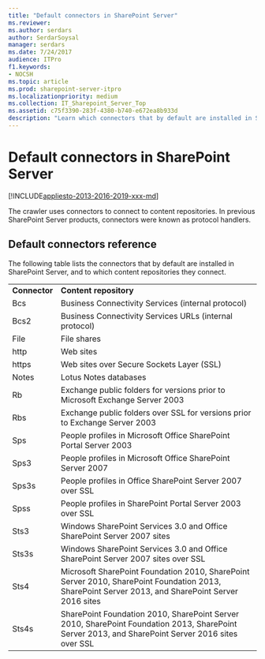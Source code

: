 ```yaml
---
title: "Default connectors in SharePoint Server"
ms.reviewer: 
ms.author: serdars
author: SerdarSoysal
manager: serdars
ms.date: 7/24/2017
audience: ITPro
f1.keywords:
- NOCSH
ms.topic: article
ms.prod: sharepoint-server-itpro
ms.localizationpriority: medium
ms.collection: IT_Sharepoint_Server_Top
ms.assetid: c75f3390-283f-4380-b740-e672ea8b933d
description: "Learn which connectors that by default are installed in SharePoint Server products."
---
```


# Default connectors in SharePoint Server

[!INCLUDE[appliesto-2013-2016-2019-xxx-md](../includes/appliesto-2013-2016-2019-xxx-md.md)]
  
The crawler uses connectors to connect to content repositories. In previous SharePoint Server products, connectors were known as protocol handlers.
  
## Default connectors reference

The following table lists the connectors that by default are installed in SharePoint Server, and to which content repositories they connect.
  
|||
|:-----|:-----|
|**Connector** <br/> |**Content repository** <br/> |
|Bcs  <br/> |Business Connectivity Services (internal protocol)  <br/> |
|Bcs2  <br/> |Business Connectivity Services URLs (internal protocol)  <br/> |
|File  <br/> |File shares  <br/> |
|http  <br/> |Web sites  <br/> |
|https  <br/> |Web sites over Secure Sockets Layer (SSL)  <br/> |
|Notes  <br/> |Lotus Notes databases  <br/> |
|Rb  <br/> |Exchange public folders for versions prior to Microsoft Exchange Server 2003  <br/> |
|Rbs  <br/> |Exchange public folders over SSL for versions prior to Exchange Server 2003  <br/> |
|Sps  <br/> |People profiles in Microsoft Office SharePoint Portal Server 2003  <br/> |
|Sps3  <br/> |People profiles in Microsoft Office SharePoint Server 2007  <br/> |
|Sps3s  <br/> |People profiles in Office SharePoint Server 2007 over SSL  <br/> |
|Spss  <br/> |People profiles in SharePoint Portal Server 2003 over SSL  <br/> |
|Sts3  <br/> |Windows SharePoint Services 3.0 and Office SharePoint Server 2007 sites  <br/> |
|Sts3s  <br/> |Windows SharePoint Services 3.0 and Office SharePoint Server 2007 sites over SSL  <br/> |
|Sts4  <br/> |Microsoft SharePoint Foundation 2010, SharePoint Server 2010, SharePoint Foundation 2013, SharePoint Server 2013, and SharePoint Server 2016 sites  <br/> |
|Sts4s  <br/> |SharePoint Foundation 2010, SharePoint Server 2010, SharePoint Foundation 2013, SharePoint Server 2013, and SharePoint Server 2016 sites over SSL  <br/> |
   

